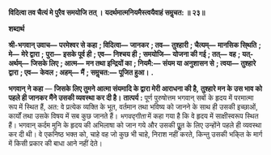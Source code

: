 **विदित्वा तव चैत्यं मे पुरैव समयोजि तत् ।** **यदर्थमात्मनियमैस्त्वयैवाहं समॢचत: ॥ २३॥** 

**शब्दार्थ** 

**श्री-भगवान् उवाच—** **परमेश्वर से कहा** **; विदित्वा—** **जानकर** **; तव—** **तुश्हारी** **; चैत्यम्—** **मानसिक सि्थति** **; मे—** **मेरे द्वारा** **;** **पुरा—** **इसके पूर्व ही** **; एव—** **निश्चय ही** **; समयोजि—** **योजना की गई** **; तत्—** **वह** **; यत्-अर्थम्—** **जिसके लिए** **; आत्म—** **मन तथा इन्द्रियों का** **; नियमै:—** **संयम या अनुशासन से** **; त्वया—** **तुश्हारे द्वारा** **; एव—** **केवल** **; अहम्—** **मैं** **; समॢचत:—** **पूजित हुआ।** **.** 

**भगवान् ने कहा** — **जिसके लिए तुमने आत्मा संयमादि के द्वारा मेरी आराधना की है,** **तुश्हारे मन के उस भाव को पहले ही जानकर मैंने उसकी व्यवस्था कर दी है।** **तात्पर्य :** पूर्ण पुरुषोत्तम भगवान् सबों के हृदय में परमात्मा रूप में स्थित हैं, अत: वे प्रत्येक व्यक्ति के भूत, वर्तमान तथा भविष्य को जानने के साथ ही उसकी इच्छाओं, कार्यों तथा उसके विषय में सब कुछ जानते हैं। *भगवद्गीता* में कहा गया है कि वे हृदय में साक्षीस्वरूप स्थित हैं। भगवान् कर्दम मुनि के हृदय की अभिलाषा को जान गये और उसकी पूॢत के लिए उन्होंने पहले ही व्यवस्था कर दी थी। वे एकनिष्ठ भक्त को, चाहे वह जो कुछ भी चाहे, निराश नहीं करते, किन्तु उसकी भकि्त के मार्ग में किसी प्रकार की बाधा आने नहीं देते।  